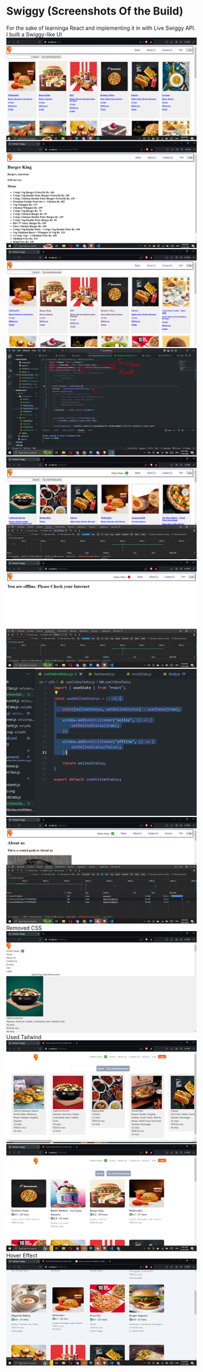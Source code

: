 # Swiggy (Screenshots Of the Build)
For the sake of learninga React and implementing it in with Live Swiggy API. I built a Swiggy-like UI 
![alt text](image.png)
![alt text](image-1.png)
![alt text](image-2.png)
![alt text](image-3.png)
![alt text](image-4.png)
![alt text](image-5.png)
![alt text](image-6.png)
![alt text](image-8.png)
Removed CSS
![alt text](image-9.png)
Used Tailwind
![alt text](image-10.png)
![alt text](image-11.png)
Hover Effect
![alt text](image-13.png)
